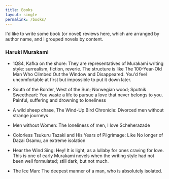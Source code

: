 ```yaml
---
title: Books
layout: single
permalink: /books/
---
```


I'd like to write some book (or novel) reviews here, which are arranged by author name, and I grouped novels by content.

### Haruki Murakami

- 1Q84, Kafka on the shore: They are representatives of Murakami writing style: surrealism, fiction, reverie. The structure is like The 100-Year-Old Man Who Climbed Out the Window and Disappeared. You'd feel uncomfortable at first but impossible to put it down later. 


- South of the Border, West of the Sun; Norwegian wood; Sputnik Sweetheart: You waste a life to pursue a love that never belongs to you. Painful, suffering and drowning to loneliness


- A wild sheep chase, The Wind-Up Bird Chronicle: Divorced men without strange journeys


- Men without Women: The loneliness of men, I love Scheherazade


- Colorless Tsukuru Tazaki and His Years of Pilgrimage: Like No longer of Dazai Osamu, an extreme isolation

- Hear the Wind Sing: Hey! It is light, as a lullaby for ones craving for love. This is one of early Murakami novels when the writing style had not been well formulated; still dark, but not much.

- The Ice Man: The deepest manner of a man, who is absolutely isolated.

